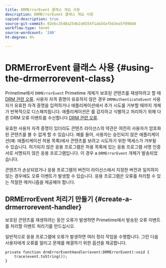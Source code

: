 ```yaml
---
title: DRMErrorEvent 클래스 개요 사용
description: DRMErrorEvent 클래스 개요 사용
copied-description: true
source-git-commit: 02ebc3548a254b2a6554f1ab34afbb3ea5f09bb8
workflow-type: tm+mt
source-wordcount: '248'
ht-degree: 0%

---
```


# DRMErrorEvent 클래스 사용 {#using-the-drmerrorevent-class}

Primetime에서 `DRMErrorEvent` Primetime 개체가 보호된 콘텐츠를 재생하려고 할 때 [DRM 관련 오류](https://help.adobe.com/en_US/primetime/drm/index.html#reference-DRM_Client_Error_Messages). 사용자 자격 증명이 유효하지 않은 경우 `DRMAuthenticateEvent` 사용자가 유효한 자격 증명을 입력하거나 애플리케이션에서 추가 시도를 거부할 때까지 개체가 반복적으로 디스패치됩니다. 애플리케이션은 를 감지하고 식별하고 처리하기 위해 다른 DRM 오류 이벤트를 수신합니다 [DRM 관련 오류](https://help.adobe.com/en_US/primetime/drm/index.html#reference-DRM_Client_Error_Messages).

유효한 사용자 자격 증명이 있더라도 콘텐츠 라이선스의 약관은 여전히 사용자가 암호화된 콘텐츠를 볼 수 없게 할 수 있습니다. 예를 들어, 사용자는 승인되지 않은 애플리케이션(예: 애플리케이션 허용 목록)에서 콘텐츠를 보려고 시도하기 위한 액세스가 거부될 수 있습니다. 허가되지 않은 응용 프로그램은 허용 목록에 있는 응용 프로그램 서명 인증서로 서명되지 않은 응용 프로그램입니다. 이 경우 a `DRMErrorEvent` 개체가 발송되었습니다.

콘텐츠가 손상되었거나 응용 프로그램의 버전이 라이선스에서 지정한 버전과 일치하지 않는 경우에도 오류 이벤트가 발생할 수 있습니다. 응용 프로그램은 오류를 처리할 수 있는 적절한 메커니즘을 제공해야 합니다.

## DRMErrorEvent 처리기 만들기 {#create-a-drmerrorevent-handler}

보호된 콘텐츠를 재생하려는 동안 오류가 발생하면 Primetime에서 발송된 오류 이벤트를 처리할 이벤트 처리기를 만드십시오.

일반적으로 응용 프로그램에 오류가 발생하면 여러 정리 작업을 수행합니다. 그런 다음 사용자에게 오류를 알리고 문제를 해결하기 위한 옵션을 제공합니다.

```
private function drmErrorEventHandler(event:DRMErrorEvent):void {  
    trace(event.toString());  
} 
```
